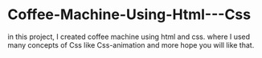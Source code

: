 # Coffee-Machine-Using-Html---Css
in this project, I created coffee machine using html and css. where I used many concepts of Css like Css-animation and more hope you will like that.
